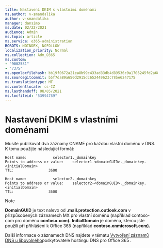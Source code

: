 ```yaml
---
title: Nastavení DKIM s vlastními doménami
ms.author: v-smandalika
author: v-smandalika
manager: dansimp
ms.date: 02/22/2021
audience: Admin
ms.topic: article
ms.service: o365-administration
ROBOTS: NOINDEX, NOFOLLOW
localization_priority: Normal
ms.collection: Adm_O365
ms.custom:
- "9002531"
- "7375"
ms.openlocfilehash: bb19f0672a21ea8b99c433ad83db4d89536c9a1705245fd2a683471170ab51ee
ms.sourcegitcommit: b5f7da89a650d2915dc652449623c78be6247175
ms.translationtype: MT
ms.contentlocale: cs-CZ
ms.lasthandoff: 08/05/2021
ms.locfileid: "53994789"
---
```

# <a name="set-up-dkim-with-custom-domains"></a>Nastavení DKIM s vlastními doménami

Musíte publikovat dva záznamy CNAME pro každou vlastní doménu v DNS. K tomu použijte následující formát:

```console
Host name:            selector1._domainkey
Points to address or value:    selector1-<domainGUID>._domainkey.<initialDomain>
TTL:                3600

Host name:            selector2._domainkey
Points to address or value:    selector2-<domainGUID>._domainkey.<initialDomain>
TTL:                3600
```
> [!NOTE]
> **DomainGUID** je text nalevo od **.mail.protection.outlook.com** v přizpůsobených záznamech MX pro vlastní doménu (například contoso-com pro doménu **contoso.com).** **InitialDomain** je doména, kterou jste použili při přihlášení k Office 365 (například **contoso.onmicrosoft.com).**

Další informace o záznamech DNS najdete v tématu [Vytvoření záznamů DNS u libovolného](https://docs.microsoft.com/microsoft-365/admin/get-help-with-domains/create-dns-records-at-any-dns-hosting-provider)poskytovatele hostingu DNS pro Office 365 .